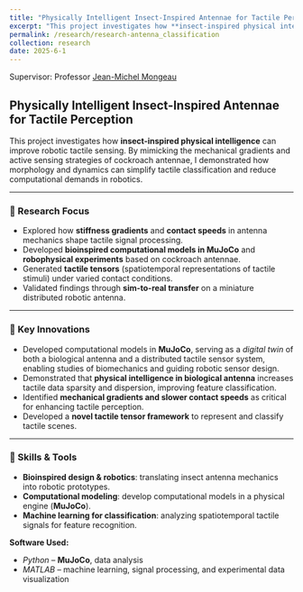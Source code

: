 ```yaml
---
title: "Physically Intelligent Insect-Inspired Antennae for Tactile Perception"
excerpt: "This project investigates how **insect-inspired physical intelligence** can improve robotic tactile sensing by bioinspired computational models in MuJoCo and robophysical antennae.<br/><img src='/images/antenna_classification.png' width='80%'>"
permalink: /research/research-antenna_classification
collection: research
date: 2025-6-1
---
```

Supervisor: Professor [Jean-Michel Mongeau](https://sites.psu.edu/mongeau/PIbio/) 

## Physically Intelligent Insect-Inspired Antennae for Tactile Perception  

This project investigates how **insect-inspired physical intelligence** can improve robotic tactile sensing. By mimicking the mechanical gradients and active sensing strategies of cockroach antennae, I demonstrated how morphology and dynamics can simplify tactile classification and reduce computational demands in robotics.  

---

### 🔹 Research Focus
- Explored how **stiffness gradients** and **contact speeds** in antenna mechanics shape tactile signal processing.  
- Developed **bioinspired computational models in MuJoCo** and **robophysical experiments** based on cockroach antennae.  
- Generated **tactile tensors** (spatiotemporal representations of tactile stimuli) under varied contact conditions.  
- Validated findings through **sim-to-real transfer** on a miniature distributed robotic antenna.  

---

### 🔹 Key Innovations
- Developed computational models in **MuJoCo**, serving as a *digital twin* of both a biological antenna and a distributed tactile sensor system, enabling studies of biomechanics and guiding robotic sensor design.  
- Demonstrated that **physical intelligence in biological antenna** increases tactile data sparsity and dispersion, improving feature classification.  
- Identified **mechanical gradients and slower contact speeds** as critical for enhancing tactile perception.  
- Developed a **novel tactile tensor framework** to represent and classify tactile scenes.  
---


### 🔹 Skills & Tools
- **Bioinspired design & robotics**: translating insect antenna mechanics into robotic prototypes.  
- **Computational modeling**: develop computational models in a physical engine (**MuJoCo**).  
- **Machine learning for classification**: analyzing spatiotemporal tactile signals for feature recognition.  

**Software Used:**  
- *Python* – **MuJoCo**, data analysis 
- *MATLAB* – machine learning, signal processing, and experimental data visualization  
